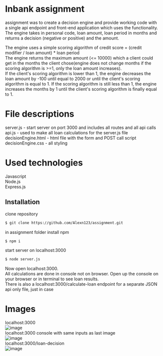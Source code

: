 # Inbank assignment

assignment was to create a decision engine and provide working code with a single api endpoint and front-end application which uses the functionality. The engine takes in personal code, loan amount, loan period in
months and returns a decision (negative or positive) and the amount.

The engine uses a simple scoring algorithm of credit score = (credit modifier / loan amount) \* loan period  
The engine returns the maximum amount (<= 10000) which a client could get in the months the client chose(engine does not change months if the scoring algorithm is >=1, only the loan amount increases).  
If the client's scoring algorithm is lower than 1, the engine decreases the loan amount by -100 until equal to 2000 or until the client's scoring algorithm is equal to 1. If the scoring algorithm is still less than 1, the engine increases the months by 1 until the client's scoring algorithm is finally equal to 1.

# File descriptions

server.js - start server on port 3000 and includes all routes and all api calls  
api.js - used to make all loan calculations for the server.js file  
decisionEngine.html - html file with the form and POST call script  
decisionEngine.css - all styling

# Used technologies

Javascript  
Node.js  
Express.js

## Installation

clone repository

```bash
$ git clone https://github.com/Alexn123/assignment.git
```

in assignment folder install npm

```bash
$ npm i
```

start server on localhost:3000

```bash
$ node server.js
```

Now open localhost:3000.  
All calculations are done in console not on browser. Open up the console on your browser or in terminal to see loan results.  
There is also a localhost:3000/calculate-loan endpoint for a separate JSON api only file, just in case

# Images
localhost:3000  
![image](https://user-images.githubusercontent.com/71014196/233266408-0e27c193-6171-4779-9e75-0c1aa3060fe4.png)  
localhost:3000 console with same inputs as last image  
![image](https://user-images.githubusercontent.com/71014196/233266515-2728acc0-091f-487c-9809-2fe98ad797d9.png)  
localhost:3000/loan-decision  
![image](https://user-images.githubusercontent.com/71014196/233266604-36bae538-ff03-4090-aaa8-392b990a28cc.png)  




